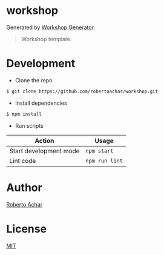 # workshop

Generated by [Workshop Generator](https://github.com/robertoachar/generator-workshop).

> Workshop template.

# Development

- Clone the repo

```bash
$ git clone https://github.com/robertoachar/workshop.git
```

- Install dependencies

```bash
$ npm install
```

- Run scripts

| Action                 | Usage          |
| ---------------------- | -------------- |
| Start development mode | `npm start`    |
| Lint code              | `npm run lint` |

# Author

[Roberto Achar](https://twitter.com/robertoachar)

# License

[MIT](https://github.com/robertoachar/workshop/blob/master/LICENSE)
